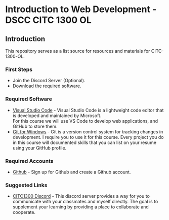 # Introduction to Web Development - DSCC CITC 1300 OL

## Introduction
This repository serves as a list source for resources and materials for CITC-1300-OL.

### First Steps
- Join the Discord Server (Optional).
- Download the required software.

### Required Software
- [Visual Studio Code](https://code.visualstudio.com/) - Visual Studio Code is a lightweight code editor that is developed and maintained by Microsoft.
  <br />
  For this course we will use VS Code to develop web applications, and GitHub to store them.
- [Git for Windows](https://git-scm.com/downloads/win) - Git is a version control system for tracking changes in development. I require you to use it for this course. Every project you do in this course will documented skills that you can list on your resume using your GitHub profile.

### Required Accounts
- [Github](https://github.com) - Sign up for Github and create a Github account.

### Suggested Links
- [CITC1300 Discord](https://discord.gg/hg5Zcpeufs) - This discord server provides a way for you to communicate with your classmates and myself directly. The goal is to supplement your learning by providing a place to collaborate and cooperate.
